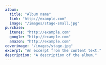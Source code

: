 ```yaml
---
album:
  title: "Album name"
  link: "http://example.com"
  image: "/images/stage-small.jpg"
purchase:
  itunes: "http://example.com"
  google: "http://example.com"
  amazon: "http://example.com"
coverimage: "/images/stage.jpg"
excerpt: "An excerpt from the content text."
description: "A description of the album."
---
```


